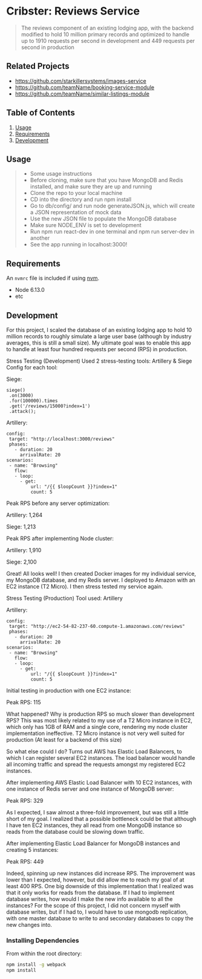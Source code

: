# Cribster: Reviews Service

> The reviews component of an existing lodging app, with the backend modified to hold 10 million primary records and optimized to handle up to 1910 requests per second in development and 449 requests per second in production

## Related Projects

  - https://github.com/starkillersystems/images-service
  - https://github.com/teamName/booking-service-module
  - https://github.com/teamName/similar-listings-module

## Table of Contents

1. [Usage](#Usage)
1. [Requirements](#requirements)
1. [Development](#development)

## Usage

>  - Some usage instructions
>  - Before cloning, make sure that you have MongoDB and Redis installed, and make sure they are up and running
>  - Clone the repo to your local machine
>  - CD into the directory and run npm install
>  - Go to db/config/ and run node generateJSON.js, which will create a JSON representation of mock data
>  - Use the new JSON file to populate the MongoDB database
>  - Make sure NODE_ENV is set to development
>  - Run npm run react-dev in one terminal and npm run server-dev in another
>  - See the app running in localhost:3000!

## Requirements

An `nvmrc` file is included if using [nvm](https://github.com/creationix/nvm).

- Node 6.13.0
- etc

## Development

For this project, I scaled the database of an existing lodging app to hold 10 million records to roughly simulate a large user base (although by industry averages, this is still a small size).
My ultimate goal was to enable this app to handle at least four hundred requests per second (RPS) in production.

Stress Testing (Development)
Used 2 stress-testing tools: Artillery & Siege
Config for each tool:

Siege: 
```
siege()
 .on(3000)
 .for(100000).times
 .get('/reviews/15000?index=1')
 .attack();
```


Artillery:
```
config:
 target: "http://localhost:3000/reviews"
 phases:
   - duration: 20
     arrivalRate: 20
scenarios:
 - name: "Browsing"
   flow:
   - loop:
     - get:
         url: "/{{ $loopCount }}?index=1"
         count: 5
```

Peak RPS before any server optimization:
<p>Artillery: 1,264</p>
<p>Siege: 1,213</p>

Peak RPS after implementing Node cluster:
<p>Artillery: 1,910</p>
<p>Siege: 2,100</p>

Great! All looks well! I then created Docker images for my individual service, my MongoDB database, and my Redis server. I deployed to Amazon with an EC2 instance (T2 Micro). I then stress tested my service again.

Stress Testing (Production)
Tool used: Artillery 

Artillery: 
```
config:
 target: "http://ec2-54-82-237-60.compute-1.amazonaws.com/reviews"
 phases:
   - duration: 20
     arrivalRate: 20
scenarios:
 - name: "Browsing"
   flow:
   - loop:
     - get:
         url: "/{{ $loopCount }}?index=1"
         count: 5
```

Initial testing in production with one EC2 instance:
<p>Peak RPS: 115</p>
What happened? Why is production RPS so much slower than development RPS? 
This was most likely related to my use of a T2 Micro instance in EC2, which only has 1GB of RAM and a single core, rendering my node cluster implementation ineffective. T2 Micro instance is not very well suited for production (At least for a backend of this size)

So what else could I do? Turns out AWS has Elastic Load Balancers, to which I can register several EC2 instances. The load balancer would handle all incoming traffic and spread the requests amongst my registered EC2 instances.

After implementing AWS Elastic Load Balancer with 10 EC2 instances, with one instance of Redis server and one instance of MongoDB server:
<p>Peak RPS: 329</p>
<p>As I expected, I saw almost a three-fold improvement, but was still a little short of my goal. I realized that a possible bottleneck could be that although I have ten EC2 instances, they all read from one MongoDB instance so reads from the database could be slowing down traffic.</p>

<p>After implementing Elastic Load Balancer for MongoDB instances and creating 5 instances:</p>
<p>Peak RPS: 449</p>
Indeed, spinning up new instances did increase RPS. The improvement was lower than I expected, however, but did allow me to reach my goal of at least 400 RPS. One big downside of this implementation that I realized was that it only works for reads from the database. If I had to implement database writes, how would I make the new info available to all the instances? For the scope of this project, I did not concern myself with database writes, but if I had to, I would have to use mongodb replication, with one master database to write to and secondary databases to copy the new changes into. 

### Installing Dependencies

From within the root directory:

```sh
npm install -g webpack
npm install
```

